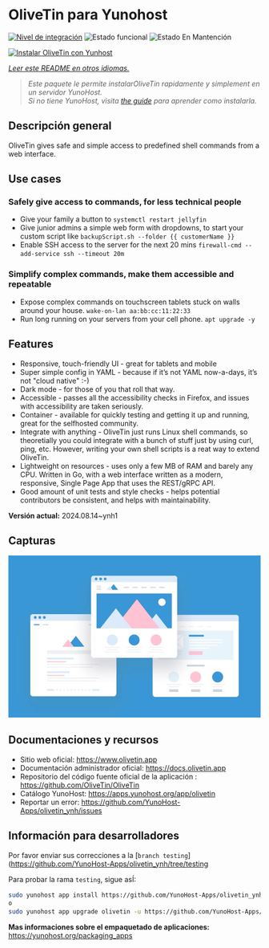 <!--
Este archivo README esta generado automaticamente<https://github.com/YunoHost/apps/tree/master/tools/readme_generator>
No se debe editar a mano.
-->

# OliveTin para Yunohost

[![Nivel de integración](https://dash.yunohost.org/integration/olivetin.svg)](https://ci-apps.yunohost.org/ci/apps/olivetin/) ![Estado funcional](https://ci-apps.yunohost.org/ci/badges/olivetin.status.svg) ![Estado En Mantención](https://ci-apps.yunohost.org/ci/badges/olivetin.maintain.svg)

[![Instalar OliveTin con Yunhost](https://install-app.yunohost.org/install-with-yunohost.svg)](https://install-app.yunohost.org/?app=olivetin)

*[Leer este README en otros idiomas.](./ALL_README.md)*

> *Este paquete le permite instalarOliveTin rapidamente y simplement en un servidor YunoHost.*  
> *Si no tiene YunoHost, visita [the guide](https://yunohost.org/install) para aprender como instalarla.*

## Descripción general

OliveTin gives safe and simple access to predefined shell commands from a web interface.

## Use cases
###  Safely give access to commands, for less technical people

- Give your family a button to `systemctl restart jellyfin`
- Give junior admins a simple web form with dropdowns, to start your custom script like `backupScript.sh --folder {{ customerName }}`
- Enable SSH access to the server for the next 20 mins `firewall-cmd --add-service ssh --timeout 20m`

### Simplify complex commands, make them accessible and repeatable

- Expose complex commands on touchscreen tablets stuck on walls around your house. `wake-on-lan aa:bb:cc:11:22:33`
- Run long running on your servers from your cell phone. `apt upgrade -y`

## Features

- Responsive, touch-friendly UI - great for tablets and mobile
- Super simple config in YAML - because if it’s not YAML now-a-days, it’s not "cloud native" :-)
- Dark mode - for those of you that roll that way.
- Accessible - passes all the accessibility checks in Firefox, and issues with accessibility are taken seriously.
- Container - available for quickly testing and getting it up and running, great for the selfhosted community.
- Integrate with anything - OliveTin just runs Linux shell commands, so theoretially you could integrate with a bunch of stuff just by using curl, ping, etc. However, writing your own shell scripts is a reat way to extend OliveTin.
- Lightweight on resources - uses only a few MB of RAM and barely any CPU. Written in Go, with a web interface written as a modern, responsive, Single Page App that uses the REST/gRPC API.
- Good amount of unit tests and style checks - helps potential contributors be consistent, and helps with maintainability.


**Versión actual:** 2024.08.14~ynh1

## Capturas

![Captura de OliveTin](./doc/screenshots/example.jpg)

## Documentaciones y recursos

- Sitio web oficial: <https://www.olivetin.app>
- Documentación administrador oficial: <https://docs.olivetin.app>
- Repositorio del código fuente oficial de la aplicación : <https://github.com/OliveTin/OliveTin>
- Catálogo YunoHost: <https://apps.yunohost.org/app/olivetin>
- Reportar un error: <https://github.com/YunoHost-Apps/olivetin_ynh/issues>

## Información para desarrolladores

Por favor enviar sus correcciones a la [`branch testing`](https://github.com/YunoHost-Apps/olivetin_ynh/tree/testing

Para probar la rama `testing`, sigue asÍ:

```bash
sudo yunohost app install https://github.com/YunoHost-Apps/olivetin_ynh/tree/testing --debug
o
sudo yunohost app upgrade olivetin -u https://github.com/YunoHost-Apps/olivetin_ynh/tree/testing --debug
```

**Mas informaciones sobre el empaquetado de aplicaciones:** <https://yunohost.org/packaging_apps>
